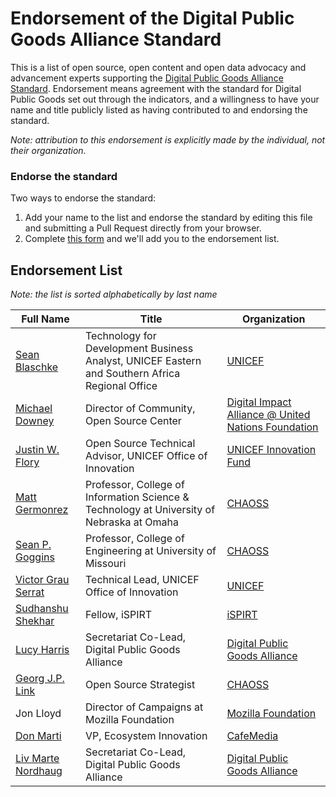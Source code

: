 # Endorsement of the Digital Public Goods Alliance Standard

This is a list of open source, open content and open data advocacy and advancement experts
supporting the [Digital Public Goods Alliance Standard](standard.md). Endorsement means agreement
with the standard for Digital Public Goods set out through the indicators, and a willingness to
have your name and title publicly listed as having contributed to and endorsing the standard.

*Note: attribution to this endorsement is explicitly made by the individual, not their organization.*

### Endorse the standard

Two ways to endorse the standard:

1. Add your name to the list and endorse the standard by editing this file and submitting a Pull Request directly from your browser.
2. Complete [this form](https://forms.gle/knVvbv4mLfxkHtFS8) and we'll add you to the endorsement list.

## Endorsement List

*Note: the list is sorted alphabetically by last name*

Full Name | Title | Organization
--- | --- | ---
[Sean Blaschke](https://github.com/seanblaschke) | Technology for Development Business Analyst, UNICEF Eastern and Southern Africa Regional Office | [UNICEF](https://www.unicef.org/)
[Michael Downey](https://floss.social/@downey) | Director of Community, Open Source Center | [Digital Impact Alliance @ United Nations Foundation](https://digitalimpactalliance.org/)
[Justin W. Flory](https://jwf.io) | Open Source Technical Advisor, UNICEF Office of Innovation | [UNICEF Innovation Fund](https://unicefinnovationfund.org/)
[Matt Germonrez](https://github.com/germonprez) | Professor, College of Information Science & Technology at University of Nebraska at Omaha | [CHAOSS](https://chaoss.community/)
[Sean P. Goggins](https://github.com/sgoggins) | Professor, College of Engineering at University of Missouri | [CHAOSS](https://chaoss.community/)
[Victor Grau Serrat](https://github.com/lacabra) | Technical Lead, UNICEF Office of Innovation | [UNICEF](https://www.unicef.org/innovation/)
[Sudhanshu Shekhar](https://www.linkedin.com/in/sudshekhar02/) | Fellow, iSPIRT | [iSPIRT](https://ispirt.in/)
[Lucy Harris](https://github.com/lucyeoh) | Secretariat Co-Lead, Digital Public Goods Alliance | [Digital Public Goods Alliance](https://digitalpublicgoods.net)
[Georg J.P. Link](https://github.com/GeorgLink) | Open Source Strategist | [CHAOSS](https://chaoss.community/)
Jon Lloyd | Director of Campaigns at Mozilla Foundation | [Mozilla Foundation](https://foundation.mozilla.org/en/)
[Don Marti](https://github.com/dmarti) | VP, Ecosystem Innovation | [CafeMedia](https://cafemedia.com/)
[Liv Marte Nordhaug](https://github.com/livmarte) | Secretariat Co-Lead, Digital Public Goods Alliance | [Digital Public Goods Alliance](https://digitalpublicgoods.net)
